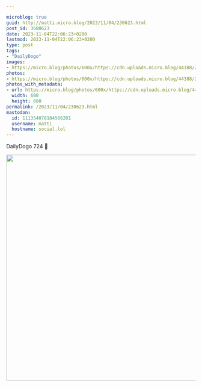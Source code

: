```yaml
---

microblog: true
guid: http://matti.micro.blog/2023/11/04/230623.html
post_id: 3680623
date: 2023-11-04T22:06:23+0200
lastmod: 2023-11-04T22:06:23+0200
type: post
tags:
- "DailyDogo"
images:
- https://micro.blog/photos/600x/https://cdn.uploads.micro.blog/44388/2023/0cba10dc503c4bd7ae9d77185e5e8bb5.jpg
photos:
- https://micro.blog/photos/600x/https://cdn.uploads.micro.blog/44388/2023/0cba10dc503c4bd7ae9d77185e5e8bb5.jpg
photos_with_metadata:
- url: https://micro.blog/photos/600x/https://cdn.uploads.micro.blog/44388/2023/0cba10dc503c4bd7ae9d77185e5e8bb5.jpg
  width: 600
  height: 600
permalink: /2023/11/04/230623.html
mastodon:
  id: 111354078184566201
  username: matti
  hostname: social.lol
---
```

DailyDogo 724 🐶

<img src="/media/uploads/2023/0cba10dc503c4bd7ae9d77185e5e8bb5.jpg" width="600" height="600" alt="" />
